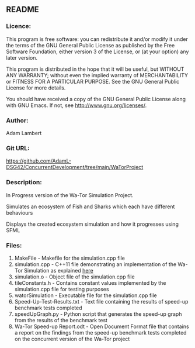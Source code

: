 ## README

### Licence:

This program is free software: you can redistribute it and/or modify
it under the terms of the GNU General Public License as published by
the Free Software Foundation, either version 3 of the License, or (at
your option) any later version.
 
This program is distributed in the hope that it will be useful, but
WITHOUT ANY WARRANTY; without even the implied warranty of
MERCHANTABILITY or FITNESS FOR A PARTICULAR PURPOSE.  See the GNU
General Public License for more details.

You should have received a copy of the GNU General Public License
along with GNU Emacs.  If not, see <http://www.gnu.org/licenses/>.

### Author:

Adam Lambert

### Git URL:

https://github.com/AdamL-DSG42/ConcurrentDevelopment/tree/main/WaTorProject

### Description:

In Progress version of the Wa-Tor Simulation Project.

Simulates an ecosystem of Fish and Sharks which each have different behaviours

Displays the created ecosystem simulation and how it progresses using SFML

### Files:

1. MakeFile - Makefile for the simulation.cpp file
2. simulation.cpp - C++11 file demonstrating an implementation of the Wa-Tor Simulation as explained [here](https://en.wikipedia.org/wiki/Wa-Tor)
3. simulation.o - Object file of the simulation.cpp file
4. tileConstants.h - Contains constant values implemented by the simulation.cpp file for testing purposes
5. watorSimulation - Executable file for the simulation.cpp file
6. Speed-Up-Test-Results.txt - Text file containing the results of speed-up benchmark tests completed
7. speedUpGraph.py - Python script that generates the speed-up graph from the results of the benchmark test
8. Wa-Tor Speed-up Report.odt - Open Document Format file that contains a report on the findings from the speed-up benchmark tests completed on the concurrent version of the Wa-Tor project